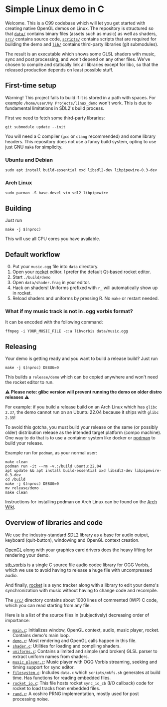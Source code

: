 # Simple Linux demo in C

Welcome. This is a C99 codebase which will let you get started with creating
native OpenGL demos on Linux. The repository is structured so that
[`data/`](data/) contains binary files (assets such as music) as well as shaders,
[`src/`](src/) contains source code, [`scripts/`](scripts/) contains scripts
that are required for building the demo and [`lib/`](lib/) contains third-party
libraries (git submodules).

The result is an executable which shows some GLSL shaders with music,
sync and post processing, and won't depend on any other files.
We've chosen to compile and statically link all libraries except for libc,
so that the released production depends on least possible stuff.

## First-time setup

Warning! This project fails to build if it is stored in a path with spaces.
For example `/home/user/My Projects/linux_demo` won't work. This is due to
fundamental limitations in SDL2's build process.

First we need to fetch some third-party libraries:

```
git submodule update --init
```

You will need a C compiler (`gcc` or `clang` recommended) and some library
headers. This repository does not use a fancy build system, opting to use just
GNU `make` for simplicity.

### Ubuntu and Debian

```
sudo apt install build-essential xxd libsdl2-dev libpipewire-0.3-dev
```

### Arch Linux

```
sudo pacman -S base-devel vim sdl2 libpipewire
```

## Building

Just run

```
make -j $(nproc)
```

This will use all CPU cores you have available.

## Default workflow

0. Put your `music.ogg` file into `data` directory.
1. Open your [rocket](https://rocket.github.io/) editor. I prefer the default Qt-based rocket editor.
2. Start `./build/demo`
3. Open `data/shader.frag` in your editor.
4. Hack on shaders! Uniforms prefixed with `r_` will automatically show up in rocket.
5. Reload shaders and uniforms by pressing R. No `make` or restart needed.

### What if my music track is not in .ogg vorbis format?

It can be encoded with the following command:

```
ffmpeg -i YOUR_MUSIC_FILE -c:a libvorbis data/music.ogg
```

## Releasing

Your demo is getting ready and you want to build a release build? Just run

```
make -j $(nproc) DEBUG=0
```

This builds a `release/demo` which can be copied anywhere and won't need the
rocket editor to run.

:warning: **Please note: glibc version will prevent running the demo on older distro releases** :warning:

For example: if you build a release build on an Arch Linux which has `glibc 2.37`,
the demo cannot run on an Ubuntu 22.04 because it ships with `glibc 2.35`!

To avoid this gotcha, you must build your release on the same (or possibly older)
distribution release as the intended target platform (compo machine).
One way to do that is to use a container system like docker or [podman](https://podman.io/) to build your release.

Example run for `podman`, as your normal user:
```
make clean
podman run -it --rm -v.:/build ubuntu:22.04
apt update && apt install build-essential xxd libsdl2-dev libpipewire-0.3-dev
cd /build
make -j $(nproc) DEBUG=0
mv release/demo .
make clean
```

Instructions for installing podman on Arch Linux can be found on the [Arch Wiki](https://wiki.archlinux.org/title/Podman).

## Overview of libraries and code

We use the industry-standard [SDL2](https://www.libsdl.org/) library as a base for audio output,
keyboard (quit-button), windowing and OpenGL context creation.

[OpenGL](https://docs.gl) along with your graphics card drivers does the heavy lifting for
rendering your demo.

[stb_vorbis](https://github.com/nothings/stb/blob/master/stb_vorbis.c)
is a single C source file audio codec library for OGG Vorbis,
which we use to avoid having to release a huge file with uncompressed audio.

And finally, [rocket](https://rocket.github.io/) is a sync tracker along with a library to edit
your demo's synchronization with music without having to change code and recompile.

The [`src/`](src/) directory contains about 1000 lines of commented (WIP) C code,
which you can read starting from any file.

Here is is a list of the source files in (subjectively) decreasing order of importance:
- [`main.c`](src/main.c): Initializes window, OpenGL context, audio, music player, rocket. Contains demo's main loop.
- [`demo.c`](src/demo.c): Most rendering and OpenGL calls happen in this file.
- [`shader.c`](src/shader.c): Utilities for loading and compiling shaders.
- [`uniforms.c`](src/uniforms.c): Contains a limited and simple (and broken) GLSL parser to extract uniform names from shaders.
- [`music_player.c`](src/music_player.c): Music player with OGG Vorbis streaming, seeking and timing support for sync editor.
- [`filesystem.c`](src/filesystem.c): Includes `data.c` which `scripts/mkfs.sh` generates at build time. Has functions for reading embedded files.
- [`rocket_io.c`](src/rocket_io.c): This file hosts rocket `sync_io_cb` (I/O callback) code for rocket to load tracks from embedded files.
- [`rand.c`](src/rand.c): A xoshiro PRNG implementation, mostly used for post processing noise.
